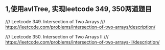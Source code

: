 ## 1,使用avlTree, 实现leetcode 349, 350两道题目

/// Leetcode 349. Intersection of Two Arrays
/// https://leetcode.com/problems/intersection-of-two-arrays/description/

/// Leetcode 350. Intersection of Two Arrays II
/// https://leetcode.com/problems/intersection-of-two-arrays-ii/description/